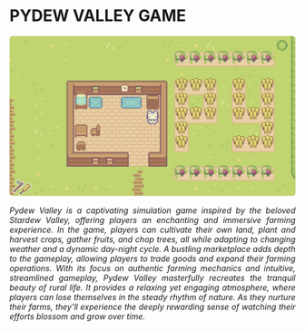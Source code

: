# PYDEW VALLEY GAME

![](public/INTRODUCTION.png)

<p align="justify">
    <em>
        Pydew Valley is a captivating simulation game inspired by the beloved Stardew Valley, offering players an enchanting and immersive farming experience. In the game, players can cultivate their own land, plant and harvest crops, gather fruits, and chop trees, all while adapting to changing weather and a dynamic day-night cycle. A bustling marketplace adds depth to the gameplay, allowing players to trade goods and expand their farming operations. With its focus on authentic farming mechanics and intuitive, streamlined gameplay, Pydew Valley masterfully recreates the tranquil beauty of rural life. It provides a relaxing yet engaging atmosphere, where players can lose themselves in the steady rhythm of nature. As they nurture their farms, they’ll experience the deeply rewarding sense of watching their efforts blossom and grow over time.
    </em>
</p>
